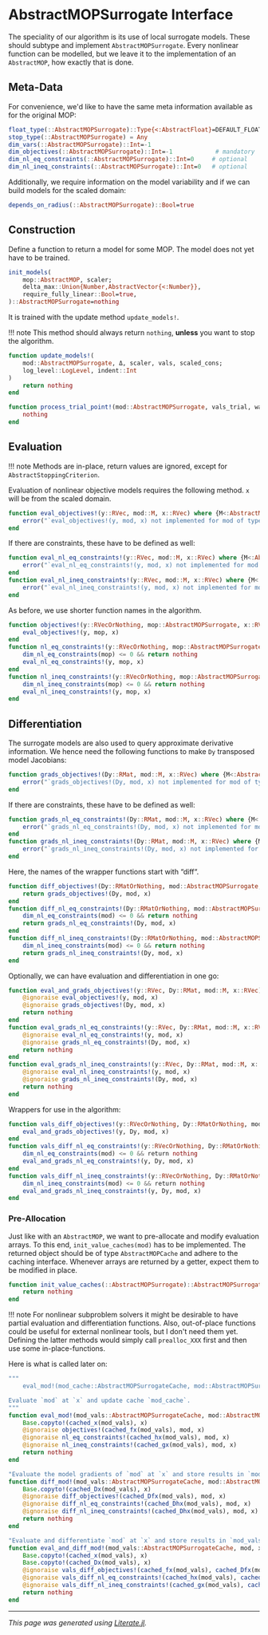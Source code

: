 # AbstractMOPSurrogate Interface
The speciality of our algorithm is its use of local surrogate models.
These should subtype and implement `AbstractMOPSurrogate`.
Every nonlinear function can be modelled, but we leave it to the implementation of
an `AbstractMOP`, how exactly that is done.

## Meta-Data
For convenience, we'd like to have the same meta information available
as for the original MOP:

````julia
float_type(::AbstractMOPSurrogate)::Type{<:AbstractFloat}=DEFAULT_FLOAT_TYPE
stop_type(::AbstractMOPSurrogate) = Any
dim_vars(::AbstractMOPSurrogate)::Int=-1
dim_objectives(::AbstractMOPSurrogate)::Int=-1            # mandatory
dim_nl_eq_constraints(::AbstractMOPSurrogate)::Int=0     # optional
dim_nl_ineq_constraints(::AbstractMOPSurrogate)::Int=0   # optional
````

Additionally, we require information on the model variability
and if we can build models for the scaled domain:

````julia
depends_on_radius(::AbstractMOPSurrogate)::Bool=true
````

## Construction
Define a function to return a model for some MOP.
The model does not yet have to be trained.

````julia
init_models(
    mop::AbstractMOP, scaler;
    delta_max::Union{Number,AbstractVector{<:Number}},
    require_fully_linear::Bool=true,
)::AbstractMOPSurrogate=nothing
````

It is trained with the update method `update_models!`.

!!! note
    This method should always return `nothing`, **unless** you want to stop the algorithm.

````julia
function update_models!(
    mod::AbstractMOPSurrogate, Δ, scaler, vals, scaled_cons;
    log_level::LogLevel, indent::Int
)
    return nothing
end

function process_trial_point!(mod::AbstractMOPSurrogate, vals_trial, was_accepted)
    nothing
end
````

## Evaluation

!!! note
    Methods are in-place, return values are ignored, except for `AbstractStoppingCriterion`.

Evaluation of nonlinear objective models requires the following method.
`x` will be from the scaled domain.

````julia
function eval_objectives!(y::RVec, mod::M, x::RVec) where {M<:AbstractMOPSurrogate}
    error("`eval_objectives!(y, mod, x) not implemented for mod of type $(M).")
end
````

If there are constraints, these have to be defined as well:

````julia
function eval_nl_eq_constraints!(y::RVec, mod::M, x::RVec) where {M<:AbstractMOPSurrogate}
    error("`eval_nl_eq_constraints!(y, mod, x) not implemented for mod of type $(M).")
end
function eval_nl_ineq_constraints!(y::RVec, mod::M, x::RVec) where {M<:AbstractMOPSurrogate}
    error("`eval_nl_ineq_constraints!(y, mod, x) not implemented for mod of type $(M).")
end
````

As before, we use shorter function names in the algorithm.

````julia
function objectives!(y::RVecOrNothing, mop::AbstractMOPSurrogate, x::RVec)
    eval_objectives!(y, mop, x)
end
function nl_eq_constraints!(y::RVecOrNothing, mop::AbstractMOPSurrogate, x::RVec)
    dim_nl_eq_constraints(mop) <= 0 && return nothing
    eval_nl_eq_constraints!(y, mop, x)
end
function nl_ineq_constraints!(y::RVecOrNothing, mop::AbstractMOPSurrogate, x::RVec)
    dim_nl_ineq_constraints(mop) <= 0 && return nothing
    eval_nl_ineq_constraints!(y, mop, x)
end
````

## Differentiation
The surrogate models are also used to query approximate derivative information.
We hence need the following functions to make `Dy` transposed model Jacobians:

````julia
function grads_objectives!(Dy::RMat, mod::M, x::RVec) where {M<:AbstractMOPSurrogate}
    error("`grads_objectives!(Dy, mod, x) not implemented for mod of type $(M).")
end
````

If there are constraints, these have to be defined as well:

````julia
function grads_nl_eq_constraints!(Dy::RMat, mod::M, x::RVec) where {M<:AbstractMOPSurrogate}
    error("`grads_nl_eq_constraints!(Dy, mod, x) not implemented for mod of type $(M).")
end
function grads_nl_ineq_constraints!(Dy::RMat, mod::M, x::RVec) where {M<:AbstractMOPSurrogate}
    error("`grads_nl_ineq_constraints!(Dy, mod, x) not implemented for mod of type $(M).")
end
````

Here, the names of the wrapper functions start with “diff“.

````julia
function diff_objectives!(Dy::RMatOrNothing, mod::AbstractMOPSurrogate, x::RVec)
    return grads_objectives!(Dy, mod, x)
end
function diff_nl_eq_constraints!(Dy::RMatOrNothing, mod::AbstractMOPSurrogate, x::RVec)
    dim_nl_eq_constraints(mod) <= 0 && return nothing
    return grads_nl_eq_constraints!(Dy, mod, x)
end
function diff_nl_ineq_constraints!(Dy::RMatOrNothing, mod::AbstractMOPSurrogate, x::RVec)
    dim_nl_ineq_constraints(mod) <= 0 && return nothing
    return grads_nl_ineq_constraints!(Dy, mod, x)
end
````

Optionally, we can have evaluation and differentiation in one go:

````julia
function eval_and_grads_objectives!(y::RVec, Dy::RMat, mod::M, x::RVec) where {M<:AbstractMOPSurrogate}
    @ignoraise eval_objectives!(y, mod, x)
    @ignoraise grads_objectives!(Dy, mod, x)
    return nothing
end
function eval_grads_nl_eq_constraints!(y::RVec, Dy::RMat, mod::M, x::RVec) where {M<:AbstractMOPSurrogate}
    @ignoraise eval_nl_eq_constraints!(y, mod, x)
    @ignoraise grads_nl_eq_constraints!(Dy, mod, x)
    return nothing
end
function eval_grads_nl_ineq_constraints!(y::RVec, Dy::RMat, mod::M, x::RVec) where {M<:AbstractMOPSurrogate}
    @ignoraise eval_nl_ineq_constraints!(y, mod, x)
    @ignoraise grads_nl_ineq_constraints!(Dy, mod, x)
    return nothing
end
````

Wrappers for use in the algorithm:

````julia
function vals_diff_objectives!(y::RVecOrNothing, Dy::RMatOrNothing, mod::AbstractMOPSurrogate, x::RVec)
    eval_and_grads_objectives!(y, Dy, mod, x)
end
function vals_diff_nl_eq_constraints!(y::RVecOrNothing, Dy::RMatOrNothing, mod::AbstractMOPSurrogate, x::RVec)
    dim_nl_eq_constraints(mod) <= 0 && return nothing
    eval_and_grads_nl_eq_constraints!(y, Dy, mod, x)
end
function vals_diff_nl_ineq_constraints!(y::RVecOrNothing, Dy::RMatOrNothing, mod::AbstractMOPSurrogate, x::RVec)
    dim_nl_ineq_constraints(mod) <= 0 && return nothing
    eval_and_grads_nl_ineq_constraints!(y, Dy, mod, x)
end
````

### Pre-Allocation

Just like with an `AbstractMOP`, we want to pre-allocate and modify
evaluation arrays.
To this end, `init_value_caches(mod)` has to be implemented.
The returned object should be of type `AbstractMOPCache` and
adhere to the caching interface.
Whenever arrays are returned by a getter, expect them to be modified in place.

````julia
function init_value_caches(::AbstractMOPSurrogate)::AbstractMOPSurrogateCache
    return nothing
end
````

!!! note
    For nonlinear subproblem solvers it might be desirable to have partial evaluation
    and differentiation functions. Also, out-of-place functions could be useful for
    external nonlinear tools, but I don't need them yet.
    Defining the latter methods would simply call `prealloc_XXX` first and then use some
    in-place-functions.

Here is what is called later on:

````julia
"""
    eval_mod!(mod_cache::AbstractMOPSurrogateCache, mod::AbstractMOPSurrogate, x)

Evaluate `mod` at `x` and update cache `mod_cache`.
"""
function eval_mod!(mod_vals::AbstractMOPSurrogateCache, mod::AbstractMOPSurrogate, x)
    Base.copyto!(cached_x(mod_vals), x)
    @ignoraise objectives!(cached_fx(mod_vals), mod, x)
    @ignoraise nl_eq_constraints!(cached_hx(mod_vals), mod, x)
    @ignoraise nl_ineq_constraints!(cached_gx(mod_vals), mod, x)
    return nothing
end

"Evaluate the model gradients of `mod` at `x` and store results in `mod_vals::SurrogateValueArrays`."
function diff_mod!(mod_vals::AbstractMOPSurrogateCache, mod::AbstractMOPSurrogate, x)
    Base.copyto!(cached_Dx(mod_vals), x)
    @ignoraise diff_objectives!(cached_Dfx(mod_vals), mod, x)
    @ignoraise diff_nl_eq_constraints!(cached_Dhx(mod_vals), mod, x)
    @ignoraise diff_nl_ineq_constraints!(cached_Dhx(mod_vals), mod, x)
    return nothing
end

"Evaluate and differentiate `mod` at `x` and store results in `mod_vals::SurrogateValueArrays`."
function eval_and_diff_mod!(mod_vals::AbstractMOPSurrogateCache, mod, x)
    Base.copyto!(cached_x(mod_vals), x)
    Base.copyto!(cached_Dx(mod_vals), x)
    @ignoraise vals_diff_objectives!(cached_fx(mod_vals), cached_Dfx(mod_vals), mod, x)
    @ignoraise vals_diff_nl_eq_constraints!(cached_hx(mod_vals), cached_Dhx(mod_vals), mod, x)
    @ignoraise vals_diff_nl_ineq_constraints!(cached_gx(mod_vals), cached_Dgx(mod_vals), mod, x)
    return nothing
end
````

---

*This page was generated using [Literate.jl](https://github.com/fredrikekre/Literate.jl).*

